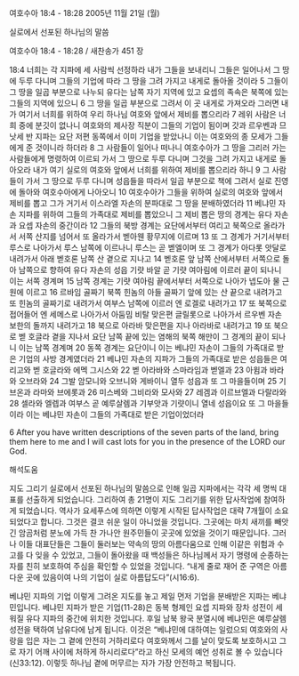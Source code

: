 여호수아 18:4 - 18:28 
2005년 11월 21일 (월)

실로에서 선포된 하나님의 말씀



여호수아 18:4 - 18:28 / 새찬송가 451 장


18:4 너희는 각 지파에 세 사람씩 선정하라 내가 그들을 보내리니 그들은 일어나서 그 땅에 두루 다니며 그들의 기업에 따라 그 땅을 그려 가지고 내게로 돌아올 것이라 5 그들이 그 땅을 일곱 부분으로 나누되 유다는 남쪽 자기 지역에 있고 요셉의 족속은 북쪽에 있는 그들의 지역에 있으니 6 그 땅을 일곱 부분으로 그려서 이 곳 내게로 가져오라 그러면 내가 여기서 너희를 위하여 우리 하나님 여호와 앞에서 제비를 뽑으리라 7 레위 사람은 너희 중에 분깃이 없나니 여호와의 제사장 직분이 그들의 기업이 됨이며 갓과 르우벤과 므낫세 반 지파는 요단 저편 동쪽에서 이미 기업을 받았나니 이는 여호와의 종 모세가 그들에게 준 것이니라 하더라 8 그 사람들이 일어나 떠나니 여호수아가 그 땅을 그리러 가는 사람들에게 명령하여 이르되 가서 그 땅으로 두루 다니며 그것을 그려 가지고 내게로 돌아오라 내가 여기 실로의 여호와 앞에서 너희를 위하여 제비를 뽑으리라 하니 9 그 사람들이 가서 그 땅으로 두루 다니며 성읍들을 따라서 일곱 부분으로 책에 그려서 실로 진영에 돌아와 여호수아에게 나아오니 10 여호수아가 그들을 위하여 실로의 여호와 앞에서 제비를 뽑고 그가 거기서 이스라엘 자손의 분파대로 그 땅을 분배하였더라 11 베냐민 자손 지파를 위하여 그들의 가족대로 제비를 뽑았으니 그 제비 뽑은 땅의 경계는 유다 자손과 요셉 자손의 중간이라 12 그들의 북방 경계는 요단에서부터 여리고 북쪽으로 올라가서 서쪽 산지를 넘어서 또 올라가서 벧아웬 황무지에 이르며 13 또 그 경계가 거기서부터 루스로 나아가서 루스 남쪽에 이르나니 루스는 곧 벧엘이며 또 그 경계가 아다롯 앗달로 내려가서 아래 벧호론 남쪽 산 곁으로 지나고 14 벧호론 앞 남쪽 산에서부터 서쪽으로 돌아 남쪽으로 향하여 유다 자손의 성읍 기럇 바알 곧 기럇 여아림에 이르러 끝이 되나니 이는 서쪽 경계며 15 남쪽 경계는 기럇 여아림 끝에서부터 서쪽으로 나아가 넵도아 물 근원에 이르고 16 르바임 골짜기 북쪽 힌놈의 아들 골짜기 앞에 있는 산 끝으로 내려가고 또 힌놈의 골짜기로 내려가서 여부스 남쪽에 이르러 엔 로겔로 내려가고 17 또 북쪽으로 접어들어 엔 세메스로 나아가서 아둠밈 비탈 맞은편 글릴롯으로 나아가서 르우벤 자손 보한의 돌까지 내려가고 18 북으로 아라바 맞은편을 지나 아라바로 내려가고 19 또 북으로 벧 호글라 곁을 지나서 요단 남쪽 끝에 있는 염해의 북쪽 해만이 그 경계의 끝이 되나니 이는 남쪽 경계며 20 동쪽 경계는 요단이니 이는 베냐민 자손이 그들의 가족대로 받은 기업의 사방 경계였더라 21 베냐민 자손의 지파가 그들의 가족대로 받은 성읍들은 여리고와 벧 호글라와 에멕 그시스와 22 벧 아라바와 스마라임과 벧엘과 23 아윔과 바라와 오브라와 24 그발 암모니와 오브니와 게바이니 열두 성읍과 또 그 마을들이며 25 기브온과 라마와 브에롯과 26 미스베와 그비라와 모사와 27 레겜과 이르브엘과 다랄라와 28 셀라와 엘렙과 여부스 곧 예루살렘과 기부앗과 기럇이니 열네 성읍이요 또 그 마을들이라 이는 베냐민 자손이 그들의 가족대로 받은 기업이었더라 

6 After you have written descriptions of the seven parts of the land, bring them here to me and I will cast lots for you in the presence of the LORD our God.

해석도움





지도 그리기 
실로에서 선포된 하나님의 말씀으로 인해 일곱 지파에서는 각각 세 명씩 대표를 선출하게 되었습니다. 그리하여 총 21명이 지도 그리기를 위한 답사작업에 참여하게 되었습니다. 역사가 요세푸스에 의하면 이렇게 시작된 답사작업은 대략 7개월이 소요되었다고 합니다. 그것은 결코 쉬운 일이 아니었을 것입니다. 그곳에는 마치 새끼를 빼앗긴 암곰처럼 분노에 가득 찬 가나안 원주민들이 곳곳에 있었을 것이기 때문입니다. 그러나 이들 대표단들은 그들이 둘러보는 약속의 땅의 아름다움으로 인해 이같은 위험과 수고를 다 잊을 수 있었고, 그들이 돌아왔을 때 백성들은 하나님께서 자기 명령에 순종하는 자를 친히 보호하여 주심을 확인할 수 있었을 것입니다. “내게 줄로 재어 준 구역은 아름다운 곳에 있음이여 나의 기업이 실로 아름답도다”(시16:6). 

베냐민 지파의 기업 
이렇게 그려온 지도를 놓고 제일 먼저 기업을 분배받은 지파는 베냐민입니다. 베냐민 지파가 받은 기업(11-28)은 동복 형제인 요셉 지파와 장차 성전이 세워질 유다 지파의 중간에 위치한 것입니다. 후일 남북 왕국 분열시에 베냐민은 예루살렘 성전을 택하여 남유다에 남게 됩니다. 이것은 “베냐민에 대하여는 일렀으되 여호와의 사랑을 입은 자는 그 곁에 안전히 거하리로다 여호와께서 그를 날이 맞도록 보호하시고 그로 자기 어깨 사이에 처하게 하시리로다”라고 하신 모세의 예언 성취로 볼 수 있습니다(신33:12). 이렇듯 하나님 곁에 머무르는 자가 가장 안전하고 복됩니다.